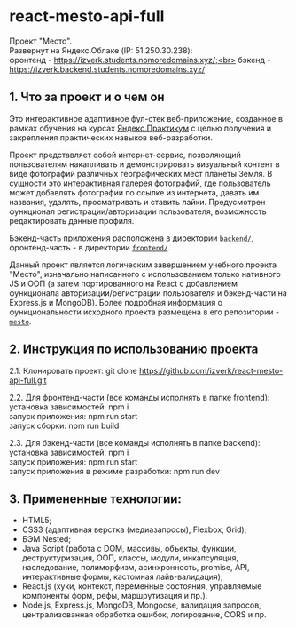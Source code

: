 # react-mesto-api-full

Проект "Место".  
Развернут на Яндекс.Облаке (IP: 51.250.30.238): <br> фронтенд -
https://izverk.students.nomoredomains.xyz/;<br> бэкенд -
https://izverk.backend.students.nomoredomains.xyz/

## 1. Что за проект и о чем он

Это интерактивное адаптивное фул-стек веб-приложение, созданное в рамках
обучения на курсах [Яндекс.Практикум](https://practicum.yandex.ru/) с целью
получения и закрепления практических навыков веб-разработки.

Проект представляет собой интернет-сервис, позволяющий пользователям накапливать
и демонстрировать визуальный контент в виде фотографий различных географических
мест планеты Земля. В сущности это интерактивная галерея фотографий, где
пользователь может добавлять фотографии по ссылке из интернета, давать им
названия, удалять, просматривать и ставить лайки. Предусмотрен функционал
регистрации/авторизации пользователя, возможность редактировать данные профиля.

Бэкенд-часть приложения расположена в директории
[`backend/`](https://github.com/izverk/react-mesto-api-full/tree/main/backend),
фронтенд-часть - в директории
[`frontend/`](https://github.com/izverk/react-mesto-api-full/tree/main/frontend).

Данный проект является логическим завершением учебного проекта "Место",
изначально написанного с использованием только нативного JS и ООП (а затем
портированного на React c добавлением функционала авторизации/регистрации
пользователя и бэкенд-части на Express.js и MongoDB). Более подробная информация
о функциональности исходного проекта размещена в его репозитории -
[`mesto`](https://github.com/izverk/mesto).

## 2. Инструкция по использованию проекта

2.1. Клонировать проект: git clone
https://github.com/izverk/react-mesto-api-full.git

2.2. Для фронтенд-части (все команды исполнять в папке frontend):  
установка зависимостей: npm i  
запуск приложения: npm run start  
запуск сборки: npm run build

2.3. Для бэкенд-части (все команды исполнять в папке backend):  
установка зависимостей: npm i  
запуск приложения: npm run start  
запуск приложения в режиме разработки: npm run dev

## 3. Примененные технологии:

- HTML5;
- CSS3 (адаптивная верстка (медиазапросы), Flexbox, Grid);
- БЭМ Nested;
- Java Script (работа с DOM, массивы, объекты, функции, деструктуризация, ООП,
  классы, модули, инкапсуляция, наследование, полиморфизм, асинхронность,
  promise, API, интерактивные формы, кастомная лайв-валидация);
- React.js (хуки, контекст, переменные состояния, управляемые компоненты форм,
  рефы, маршрутизация и пр.).
- Node.js, Express.js, MongoDB, Mongoose, валидация запросов, централизованная
  обработка ошибок, логирование, CORS и пр.
